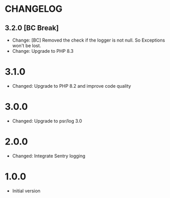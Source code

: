 # CHANGELOG

## 3.2.0 [BC Break]

* Change: [BC] Removed the check if the logger is not null. So Exceptions won't be lost.
* Change: Upgrade to PHP 8.3


# 3.1.0

* Changed: Upgrade to PHP 8.2 and improve code quality


# 3.0.0

* Changed: Upgrade to psr/log 3.0


# 2.0.0

* Changed: Integrate Sentry logging


# 1.0.0

* Initial version
